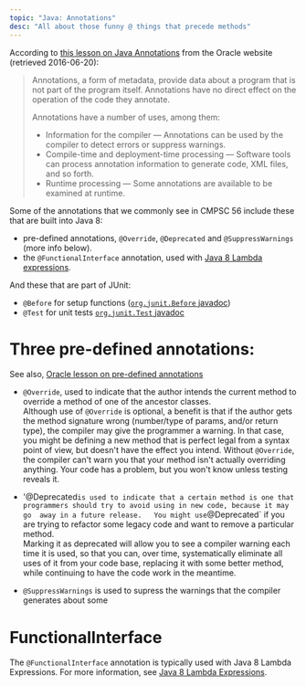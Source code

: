 ```yaml
---
topic: "Java: Annotations"
desc: "All about those funny @ things that precede methods"
---
```


According to [this lesson on Java Annotations](https://docs.oracle.com/javase/tutorial/java/annotations/) from the Oracle website (retrieved 2016-06-20):

> Annotations, a form of metadata, provide data about a program that is not part of the program itself. Annotations have no direct effect on the operation of the code they annotate.
>
>Annotations have a number of uses, among them:
>
> * Information for the compiler — Annotations can be used by the compiler to detect errors or suppress warnings.
> * Compile-time and deployment-time processing — Software tools can process annotation information to generate code, XML files, and so forth.
> * Runtime processing — Some annotations are available to be examined at runtime.

Some of the annotations that we commonly see in CMPSC 56 include these that are built into Java 8:

* pre-defined annotations, `@Override`, `@Deprecated` and `@SuppressWarnings` (more info below).
* the `@FunctionalInterface` annotation, used with [Java 8 Lambda expressions](/topics/java_lambda_expressions/).

And these that are part of JUnit:

* `@Before` for setup functions ([`org.junit.Before` javadoc](http://junit.sourceforge.net/javadoc/org/junit/Before.html))
* `@Test` for unit tests [`org.junit.Test` javadoc](http://junit.sourceforge.net/javadoc/org/junit/Test.html)


# Three pre-defined annotations: 

See also, [Oracle lesson on pre-defined annotations](https://docs.oracle.com/javase/tutorial/java/annotations/predefined.html)

* `@Override`, used to indicate that the author intends the current method to override a method of one of the ancestor classes.  
  Although use of `@Override` is optional, a benefit is that if the author gets the method signature wrong (number/type of params, and/or
  return type), the compiler may give the programmer a warning.   In that case, you might be defining a new method that
  is perfect legal from a syntax point of view, but doesn't have the effect you intend.   Without `@Override`, the compiler can't
  warn you that your method isn't actually overriding anything.  Your code has a problem, but you won't know unless testing reveals it.
  
* '@Deprecated` is used to indicate that a certain method is one that programmers should try to avoid using in new code, because it may go 
  away in a future release.   You might use `@Deprecated` if you are trying to refactor some legacy code and want to remove a particular method.  
  Marking it as deprecated will allow you to see a compiler warning each time it is used, so that you can, over time, systematically
  eliminate all uses of it from your code base, replacing it with some better method, while continuing to have the code work in the meantime.
    
* `@SuppressWarnings` is used to supress the warnings that the compiler generates about some  
  
# FunctionalInterface 

The `@FunctionalInterface` annotation is typically used with Java 8 Lambda Expressions.  For more information, see [Java 8 Lambda Expressions](/topics/java_lambda_expressions/).

